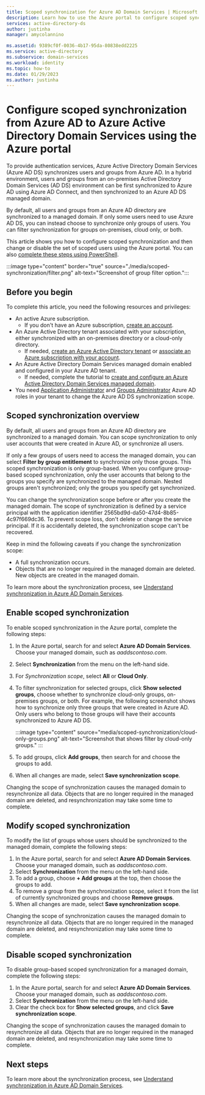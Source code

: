 ```yaml
---
title: Scoped synchronization for Azure AD Domain Services | Microsoft Docs
description: Learn how to use the Azure portal to configure scoped synchronization from Azure AD to an Azure Active Directory Domain Services managed domain
services: active-directory-ds
author: justinha
manager: amycolannino

ms.assetid: 9389cf0f-0036-4b17-95da-80838edd2225
ms.service: active-directory
ms.subservice: domain-services
ms.workload: identity
ms.topic: how-to
ms.date: 01/29/2023
ms.author: justinha 
---
```

# Configure scoped synchronization from Azure AD to Azure Active Directory Domain Services using the Azure portal

To provide authentication services, Azure Active Directory Domain Services (Azure AD DS) synchronizes users and groups from Azure AD. In a hybrid environment, users and groups from an on-premises Active Directory Domain Services (AD DS) environment can be first synchronized to Azure AD using Azure AD Connect, and then synchronized to an Azure AD DS managed domain.

By default, all users and groups from an Azure AD directory are synchronized to a managed domain. If only some users need to use Azure AD DS, you can instead choose to synchronize only groups of users. You can filter synchronization for groups on-premises, cloud only, or both. 

This article shows you how to configure scoped synchronization and then change or disable the set of scoped users using the Azure portal. You can also [complete these steps using PowerShell][scoped-sync-powershell].

:::image type="content" border="true" source="./media/scoped-synchronization/filter.png" alt-text="Screenshot of group filter option.":::

## Before you begin

To complete this article, you need the following resources and privileges:

* An active Azure subscription.
    * If you don't have an Azure subscription, [create an account](https://azure.microsoft.com/free/?WT.mc_id=A261C142F).
* An Azure Active Directory tenant associated with your subscription, either synchronized with an on-premises directory or a cloud-only directory.
    * If needed, [create an Azure Active Directory tenant][create-azure-ad-tenant] or [associate an Azure subscription with your account][associate-azure-ad-tenant].
* An Azure Active Directory Domain Services managed domain enabled and configured in your Azure AD tenant.
    * If needed, complete the tutorial to [create and configure an Azure Active Directory Domain Services managed domain][tutorial-create-instance].
* You need [Application Administrator](../active-directory/roles/permissions-reference.md#application-administrator) and [Groups Administrator](../active-directory/roles/permissions-reference.md#groups-administrator) Azure AD roles in your tenant to change the Azure AD DS synchronization scope.

## Scoped synchronization overview

By default, all users and groups from an Azure AD directory are synchronized to a managed domain. You can scope synchronization to only user accounts that were created in Azure AD, or synchronize all users.  

If only a few groups of users need to access the managed domain, you can select **Filter by group entitlement** to synchronize only those groups. This scoped synchronization is only group-based. When you configure group-based scoped synchronization, only the user accounts that belong to the groups you specify are synchronized to the managed domain. Nested groups aren't synchronized; only the groups you specify get synchronized.

You can change the synchronization scope before or after you create the managed domain. The scope of synchronization is defined by a service principal with the application identifier 2565bd9d-da50-47d4-8b85-4c97f669dc36. To prevent scope loss, don't delete or change the service principal. If it is accidentally deleted, the synchronization scope can't be recovered. 

Keep in mind the following caveats if you change the synchronization scope:

- A full synchronization occurs.
- Objects that are no longer required in the managed domain are deleted. New objects are created in the managed domain.

To learn more about the synchronization process, see [Understand synchronization in Azure AD Domain Services][concepts-sync].

## Enable scoped synchronization

To enable scoped synchronization in the Azure portal, complete the following steps:

1. In the Azure portal, search for and select **Azure AD Domain Services**. Choose your managed domain, such as *aaddscontoso.com*.
1. Select **Synchronization** from the menu on the left-hand side.
1. For *Synchronization scope*, select **All** or **Cloud Only**.
1. To filter synchronization for selected groups, click **Show selected groups**, choose whether to synchronize cloud-only groups, on-premises groups, or both. For example, the following screenshot shows how to synchronize only three groups that were created in Azure AD. Only users who belong to those groups will have their accounts synchronized to Azure AD DS.  

   :::image type="content"  source="media/scoped-synchronization/cloud-only-groups.png" alt-text="Screenshot that shows filter by cloud-only groups." :::

1. To add groups, click **Add groups**, then search for and choose the groups to add.
1. When all changes are made, select **Save synchronization scope**.

Changing the scope of synchronization causes the managed domain to resynchronize all data. Objects that are no longer required in the managed domain are deleted, and resynchronization may take some time to complete.

## Modify scoped synchronization

To modify the list of groups whose users should be synchronized to the managed domain, complete the following steps:

1. In the Azure portal, search for and select **Azure AD Domain Services**. Choose your managed domain, such as *aaddscontoso.com*.
1. Select **Synchronization** from the menu on the left-hand side.
1. To add a group, choose **+ Add groups** at the top, then choose the groups to add.
1. To remove a group from the synchronization scope, select it from the list of currently synchronized groups and choose **Remove groups**.
1. When all changes are made, select **Save synchronization scope**.

Changing the scope of synchronization causes the managed domain to resynchronize all data. Objects that are no longer required in the managed domain are deleted, and resynchronization may take some time to complete.

## Disable scoped synchronization

To disable group-based scoped synchronization for a managed domain, complete the following steps:

1. In the Azure portal, search for and select **Azure AD Domain Services**. Choose your managed domain, such as *aaddscontoso.com*.
1. Select **Synchronization** from the menu on the left-hand side.
1. Clear the check box for **Show selected groups**, and click **Save synchronization scope**.

Changing the scope of synchronization causes the managed domain to resynchronize all data. Objects that are no longer required in the managed domain are deleted, and resynchronization may take some time to complete.

## Next steps

To learn more about the synchronization process, see [Understand synchronization in Azure AD Domain Services][concepts-sync].

<!-- INTERNAL LINKS -->
[scoped-sync-powershell]: powershell-scoped-synchronization.md
[concepts-sync]: synchronization.md
[tutorial-create-instance]: tutorial-create-instance.md
[create-azure-ad-tenant]: ../active-directory/fundamentals/sign-up-organization.md
[associate-azure-ad-tenant]: ../active-directory/fundamentals/active-directory-how-subscriptions-associated-directory.md
